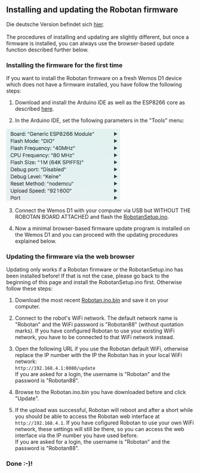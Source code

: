 <H2>Installing and updating the Robotan firmware</H2>
Die deutsche Version befindet sich <A HREF="Setup_de.md">hier</A>.
<BR><BR>
The procedures of installing and updating are slightly different, but once a firmware is installed, you can always use the browser-based
update function described further below.

<H3>Installing the firmware for the first time</H3>
If you want to install the Robotan firmware on a fresh Wemos D1 device which does not have a firmware installed, 
you have follow the following steps:

1. Download and install the Arduino IDE as well as the ESP8266 core as described <A HREF="https://github.com/esp8266/Arduino#installing-with-boards-manager">here</A>.

2. In the Arduino IDE, set the following parameters in the "Tools" menu:
<IMG SRC="img/ArduinoSettings.png">

3. Connect the Wemos D1 with your computer via USB but WITHOUT THE ROBOTAN BOARD ATTACHED and flash the <A HREF="RobotanSetup.ino">RobotanSetup.ino</A>.

4. Now a minimal browser-based firmware update program is installed on the Wemos D1 and you can proceed with the updating procedures explained below.

<H3>Updating the firmware via the web browser</H3>
Updating only works if a Robotan firmware or the RobotanSetup.ino has been installed before! 
If that is not the case, please go back to the beginning of this page and install the RobotanSetup.ino first.
Otherwise follow these steps:

1. Download the most recent <A HREF="Robotan.ino.bin">Robotan.ino.bin</A> and save it on your computer.

2. Connect to the robot's WiFi network. The default network name is "Robotan" and the WiFi password is "Robotan88" (without quotation marks).
If you have configured Robotan to use your existing WiFi network, you have to be connected to that WiFi network instead.

3. Open the following URL if you use the Robotan default WiFi, otherwise replace the IP number with the IP the Robotan has in your local WiFi network:  
`http://192.168.4.1:8080/update`  
If you are asked for a login, the username is "Robotan" and the password is "Robotan88". 

4. Browse to the Robotan.ino.bin you have downloaded before and click "Update".

5. If the upload was successful, Robotan will reboot and after a short while you should be able to access the Robotan web interface at
`http://192.168.4.1`.
If you have cofigured Robotan to use your own WiFi network, these settings will still be there, so you can access the web interface via
the IP number you have used before.  
If you are asked for a login, the username is "Robotan" and the password is "Robotan88". 

<H3>Done :-)!</H3>
